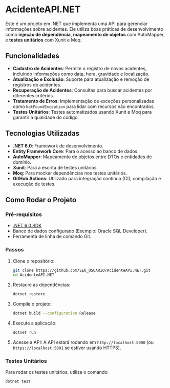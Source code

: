# AcidenteAPI.NET

Este é um projeto em .NET que implementa uma API para gerenciar informações sobre acidentes. Ele utiliza boas práticas de desenvolvimento como **injeção de dependência**, **mapeamento de objetos** com AutoMapper, e **testes unitários** com Xunit e Moq.

## Funcionalidades

- **Cadastro de Acidentes**: Permite o registro de novos acidentes, incluindo informações como data, hora, gravidade e localização.
- **Atualização e Exclusão**: Suporte para atualização e remoção de registros de acidentes.
- **Recuperação de Acidentes**: Consultas para buscar acidentes por diferentes critérios.
- **Tratamento de Erros**: Implementação de exceções personalizadas como `NotFoundException` para lidar com recursos não encontrados.
- **Testes Unitários**: Testes automatizados usando Xunit e Moq para garantir a qualidade do código.

## Tecnologias Utilizadas

- **.NET 6.0**: Framework de desenvolvimento.
- **Entity Framework Core**: Para o acesso ao banco de dados.
- **AutoMapper**: Mapeamento de objetos entre DTOs e entidades de domínio.
- **Xunit**: Para a escrita de testes unitários.
- **Moq**: Para mockar dependências nos testes unitários.
- **GitHub Actions**: Utilizado para integração contínua (CI), compilação e execução de testes.

## Como Rodar o Projeto

### Pré-requisitos

- [.NET 6.0 SDK](https://dotnet.microsoft.com/download/dotnet/6.0)
- Banco de dados configurado (Exemplo: Oracle SQL Developer).
- Ferramenta de linha de comando Git.

### Passos

1. Clone o repositório:
    ```bash
    git clone https://github.com/SEU_USUARIO/AcidenteAPI.NET.git
    cd AcidenteAPI.NET
    ```

2. Restaure as dependências:
    ```bash
    dotnet restore
    ```

3. Compile o projeto:
    ```bash
    dotnet build --configuration Release
    ```

4. Execute a aplicação:
    ```bash
    dotnet run
    ```

5. Acesse a API:
    A API estará rodando em `http://localhost:5000` (ou `https://localhost:5001` se estiver usando HTTPS).

### Testes Unitários

Para rodar os testes unitários, utilize o comando:

```bash
dotnet test
